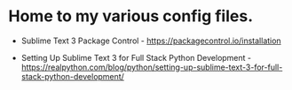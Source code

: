 # Home to my various config files.

* Sublime Text 3 Package Control - https://packagecontrol.io/installation

* Setting Up Sublime Text 3 for Full Stack Python Development - https://realpython.com/blog/python/setting-up-sublime-text-3-for-full-stack-python-development/
